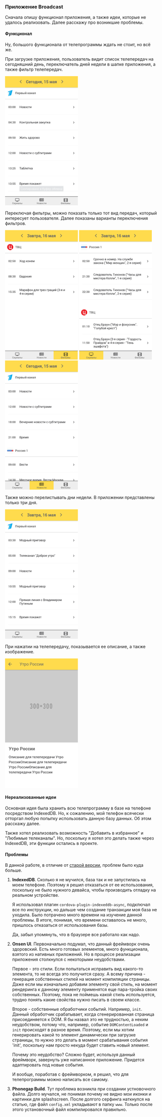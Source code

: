 ### Приложение Broadcast

Сначала опишу функционал приложения, а также идеи, которые не удалось реализовать.
Далее расскажу про возникшие проблемы.

#### Функционал

Ну, большого функционала от телепрограммы ждать не стоит, но всё же.

При загрузке приложения, пользователь видит список телепередач на сегодняшний день,
переключатель дней недели в шапке приложения, а также фильтр телепередач.

<img src="https://github.com/artemluchin/broadcastNewApp/blob/master/screenshots/mainView.png" width="240"/>

Переключая фильтры, можно показать только тот вид передач, который интересует
пользователя. Далее показаны варианты переключения фильтров.

<img src="https://github.com/artemluchin/broadcastNewApp/blob/master/screenshots/moviesFilter.png" width="240"/>

<img src="https://github.com/artemluchin/broadcastNewApp/blob/master/screenshots/seriesFilter.png" width="240"/>

<img src="https://github.com/artemluchin/broadcastNewApp/blob/master/screenshots/newsFilter.png" width="240"/>

Также можно перелистывать дни недели. В приложении представлены только три дня.

<img src="https://github.com/artemluchin/broadcastNewApp/blob/master/screenshots/anotherDay.png" width="240"/>

При нажатии на телепередачу, показывается ее описание, а также изображение.

<img src="https://github.com/artemluchin/broadcastNewApp/blob/master/screenshots/description.png" width="240"/>

#### Нереализованные идеи

Основная идея была хранить всю телепрограмму в базе на телефоне посредством IndexedDB. Но, к сожалению,
мой телефон всячески отторгал любую попытку использовать данную базу данных. Об этом расскажу далее.

Также хотел реализовать возможность "Добавить в избранное" и "Любимые телеканалы". Но, поскольку
я хотел это делать также через IndexedDB, эти функции остались в проекте.


#### Проблемы

В данной работе, в отличие от [старой версии](https://github.com/artemluchin/broadcastOldApp), проблем было куда больше.

1. **IndexedDB**. Сколько я не мучился, база так и не запустилась на моем телефоне. Поэтому
   я решил отказаться от ее использования, поскольку не было нужного девайса, чтобы
   производить отладку на реальном устройстве.
   
   Я использовал плагин `cordova-plugin-indexeddb-async`, подключал все по инструкции, но
   дальше чем создание транзакции моя база не уходила. Было потрачено много времени на
   изучение данной проблемы. В итоге, понимая, что времени оставалось не много, пришлось
   отказаться от использования базы.

   Да, забыл упомянуть, что в браузере все работало как надо.
   
2. **Onsen UI**. Первоначально подумал, что данный фреймворк очень здоровский. Есть много
   готовых элементов, много функционала, взятого из нативных приложений. Но в процессе
   реализации приложения столкнулся с некоторыми неудобствами.

   Первое - это стили. Если попытаться исправить вид какого-то элемента, то не всегда это
   получится сразу. А всему причина - генерация собственных стилей на момент компиляции
   страницы. Даже если мы изначально добавим элементу свой стиль, на момент рендеринга
   к данному элементу применятся еще пара-тройка своих собственных. Поэтому, пока не
   поймешь какой стиль используется, трудно понять какие свойства нужно писать в своем классе.
   
   Второе - собственные обработчики событий. Например, `init`. Данный обработчик срабатывает,
   когда сгенерированная страница присоединяется к DOM. Я бы назвал это не трудностью, а
   неким неудобством, потому что, например, событие `DOMContentLoaded` и `init` происходят в разное время.
   Поэтому, если мы хотим генерировать какой то элемент динамически при загрузке страницы, то
   нужно это делать в момент срабатывания события 'init', поскольку нам просто некуда будет
   ставить новый элемент.
   
   Почему это неудобство? Сложно будет, используя данный фреймворк, завернуть уже написанное
   приложение. Придется адаптировать под новые события.
   
   И вообще, поработав с фреймворком, я решил, что для телепрограммы можно написать все самому.
   
3. **Phonegap Build**. Тут проблема возникла при создании устновочного файла. Долго мучался, не понимая
   почему не видно мои иконки и картинки для splashscreen. После долгого серфинга наткнулся на статью, где
   файл `config.xml` укладывают в папку `www`. Только после этого установочный файл компилировался правильно.